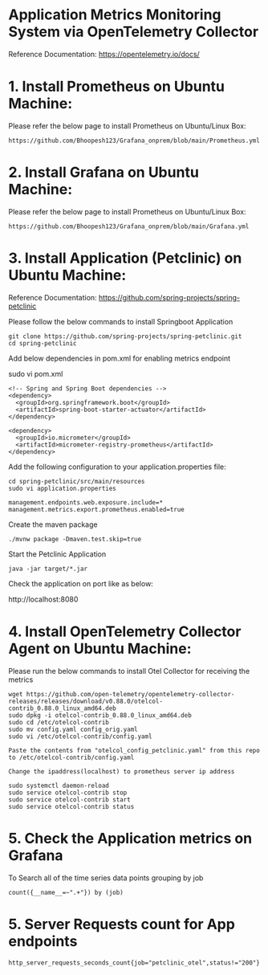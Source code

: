 # Application Metrics Monitoring System  via OpenTelemetry Collector
Reference Documentation: https://opentelemetry.io/docs/

# 1. Install Prometheus on Ubuntu Machine:    
Please refer the below page to install Prometheus on Ubuntu/Linux Box: 

    https://github.com/Bhoopesh123/Grafana_onprem/blob/main/Prometheus.yml

# 2. Install Grafana on Ubuntu Machine:  
Please refer the below page to install Prometheus on Ubuntu/Linux Box: 

    https://github.com/Bhoopesh123/Grafana_onprem/blob/main/Grafana.yml

# 3. Install Application (Petclinic) on Ubuntu Machine: 
Reference Documentation: https://github.com/spring-projects/spring-petclinic  

Please follow the below commands to install Springboot Application

    git clone https://github.com/spring-projects/spring-petclinic.git
    cd spring-petclinic

Add below dependencies in pom.xml for enabling metrics endpoint 

sudo vi pom.xml

    <!-- Spring and Spring Boot dependencies -->
    <dependency>
      <groupId>org.springframework.boot</groupId>
      <artifactId>spring-boot-starter-actuator</artifactId>
    </dependency>

    <dependency>
      <groupId>io.micrometer</groupId>
      <artifactId>micrometer-registry-prometheus</artifactId>
    </dependency>


Add the following configuration to your application.properties file:

    cd spring-petclinic/src/main/resources
    sudo vi application.properties

    management.endpoints.web.exposure.include=*
    management.metrics.export.prometheus.enabled=true

Create the maven package

    ./mvnw package -Dmaven.test.skip=true 

Start the Petclinic Application

    java -jar target/*.jar 

Check the application on port like as below:  

http://localhost:8080


# 4. Install OpenTelemetry Collector Agent on Ubuntu Machine:  

Please run the below commands to install Otel Collector for receiving the metrics

    wget https://github.com/open-telemetry/opentelemetry-collector-releases/releases/download/v0.88.0/otelcol-contrib_0.88.0_linux_amd64.deb
    sudo dpkg -i otelcol-contrib_0.88.0_linux_amd64.deb
    sudo cd /etc/otelcol-contrib
    sudo mv config.yaml config_orig.yaml
    sudo vi /etc/otelcol-contrib/config.yaml

    Paste the contents from "otelcol_config_petclinic.yaml" from this repo to /etc/otelcol-contrib/config.yaml

    Change the ipaddress(localhost) to prometheus server ip address

    sudo systemctl daemon-reload
    sudo service otelcol-contrib stop
    sudo service otelcol-contrib start
    sudo service otelcol-contrib status

# 5. Check the Application metrics on Grafana
To Search all of the time series data points grouping by job  

    count({__name__=~".+"}) by (job)

# 5. Server Requests count for App endpoints
  
    http_server_requests_seconds_count{job="petclinic_otel",status!="200"}
